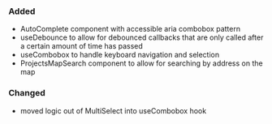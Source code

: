 ### Added
- AutoComplete component with accessible aria combobox pattern
- useDebounce to allow for debounced callbacks that are only called after a certain amount of time has passed
- useCombobox to handle keyboard navigation and selection
- ProjectsMapSearch component to allow for searching by address on the map

### Changed
- moved logic out of MultiSelect into useCombobox hook
